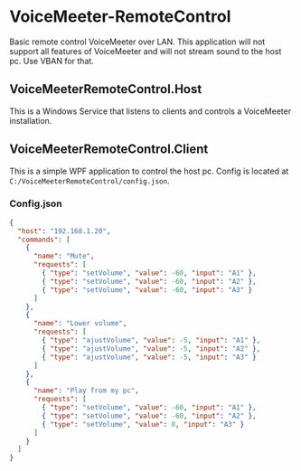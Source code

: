 # VoiceMeeter-RemoteControl
Basic remote control VoiceMeeter over LAN. This application will not support all features of VoiceMeeter and will not stream sound to the host pc. Use VBAN for that. 

## VoiceMeeterRemoteControl.Host
This is a Windows Service that listens to clients and controls a VoiceMeeter installation. 

## VoiceMeeterRemoteControl.Client
This is a simple WPF application to control the host pc.
Config is located at `C:/VoiceMeeterRemoteControl/config.json`.

### Config.json
```json
{
  "host": "192.168.1.20",
  "commands": [
    {
      "name": "Mute",
      "requests": [
        { "type": "setVolume", "value": -60, "input": "A1" },
        { "type": "setVolume", "value": -60, "input": "A2" },
        { "type": "setVolume", "value": -60, "input": "A3" }
      ]
    },
    {
      "name": "Lower volume",
      "requests": [
        { "type": "ajustVolume", "value": -5, "input": "A1" },
        { "type": "ajustVolume", "value": -5, "input": "A2" },
        { "type": "ajustVolume", "value": -5, "input": "A3" }
      ]
    },
    {
      "name": "Play from my pc",
      "requests": [
        { "type": "setVolume", "value": -60, "input": "A1" },
        { "type": "setVolume", "value": -60, "input": "A2" },
        { "type": "setVolume", "value": 0, "input": "A3" }
      ]
    }
  ]
}

```
